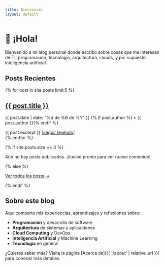 ```yaml
---
title: Bienvenido
layout: default
---
```


# 👋 ¡Hola!

Bienvenido a mi blog personal donde escribo sobre cosas que me interesan de TI: programación, tecnología, arquitectura, clouds, y por supuesto inteligencia artificial.

## Posts Recientes

<div class="post-list">
{% for post in site.posts limit:5 %}
  <div class="post-list-item">
    <h2 class="post-list-title">
      <a href="{{ post.url | relative_url }}">{{ post.title }}</a>
    </h2>
    <p class="post-list-meta">
      <time datetime="{{ post.date | date_to_xmlschema }}">
        {{ post.date | date: "%d de %B de %Y" }}
      </time>
      {% if post.author %} • {{ post.author }}{% endif %}
    </p>
    <div class="post-list-excerpt">
      {{ post.excerpt }}
      <a href="{{ post.url | relative_url }}">[seguir leyendo]</a>
    </div>
  </div>
{% endfor %}
</div>

{% if site.posts.size == 0 %}
<p>Aún no hay posts publicados. ¡Vuelve pronto para ver nuevo contenido!</p>
{% else %}
<p><a href="{{ '/posts' | relative_url }}">Ver todos los posts →</a></p>
{% endif %}

## Sobre este blog

Aquí comparto mis experiencias, aprendizajes y reflexiones sobre:

- **Programación** y desarrollo de software
- **Arquitectura** de sistemas y aplicaciones
- **Cloud Computing** y DevOps
- **Inteligencia Artificial** y Machine Learning
- **Tecnología** en general

¿Quieres saber más? Visita la página [Acerca de]({{ '/about' | relative_url }}) para conocer más detalles.
